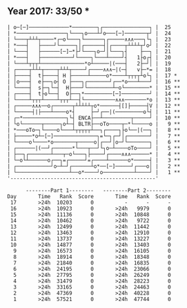 Year 2017: 33/50 *
------------------------------------------------------------
    | o─[─]─────────────*────────┐┌───────────────┐ |  25 
    | *────────────────┐└───┐o───┴┘o───[─]───────┬┘ |  24 
    | └───┬┴┴┴┬────*┌─o└───┐└──────┐┌─────∧∧∧───┐└┐ |  23 
    | *───┤   ├────┘└─────┐│┌──────┤│┌────┬┴┴┴┴┬┘o┘ |  22 
    | └───┤   ├──────[─]─*├┘└───┐o─┘│└───┐┤    ├──┐ |  21 
    | *───┤   ├──────────┘└────┐└───┴────┘┤   1├o┌┤ |  20 
    | └───┴┬┬┬┴──────────────*o┴─────|(───┤   2├─┘│ |  19 
    | ┌────┬┴┴┴┬────┬┴┴┴┬────┘┌────∧∧∧─|(─┤   v├─*= |  18 
    | ├────┤  t├────┤ H ├─────┴─────o*────┴┬┬┬┬┴o└┐ |  17 *
    | │o───┤  e├──┐o┤ O ├───┐┌───────┘┌──*o───┴───┘ |  16 **
    | └────┤  s├─┐└─┤  H├───┘└────────┴─o└────────* |  15 **
    | ┌────┤  t├o└──┤  O├──┐*─────────[─]─────────┘ |  14 **
    | └────┴┬┬┬┴────┴┬┬┬┴──┤└──────────∧∧∧───────*o |  13 **
    | ┌─────∧∧∧──o┌──────┬┴┴┴┴┴┬o*──────┤[]├─────┤V |  12 **
    | └─────┤|├───┴────o*┤     ├─┘┌──|(─────────o└┤ |  11 **
    | ┌─*──────────────┐└┤ ENCA├──┴─────────┬─────┘ |  10 **
    | └o└──────┬─────┐o┴─┤ BLTR├──oTo────┬─*└─────o |   9 **
    | *───oTo─┐└────o└───┴┬┬┬┬┬┴──┐┌────┐├o└──|(──┐ |   8 **
    | ├─────*o┴─[─]──────────────┐=└─┐┌─┘│┌───────┘ |   7 **
    | └────o└────*o───────┬─────o│┌──┘│o─┘└───────┐ |   6 **
    | ┌──────|(──┘┌──────*└───┬──┘└┐o─┴────oTo────┘ |   5 **
    | ├──┐┌───────┴───┬─o└───┐├────┘┌────∧∧∧──────* |   4 **
    | └─o└┴──────o┌──┐=┌─────┘=┌────┴──────o*─────┤ |   3 **
    | ┌───────────┘o─┴─┘┌──────┴o*──[─]─────┘┌───o│ |   2 **
    | └─────────────────┴──o*────┘o──────────┴────┘ |   1 **
    '-----------------------------------------------'       

          --------Part 1--------   --------Part 2--------
    Day       Time   Rank  Score       Time   Rank  Score
     17       >24h  10203      0          -      -      -
     16       >24h  10923      0       >24h   9979      0
     15       >24h  11136      0       >24h  10848      0
     14       >24h  10462      0       >24h   9722      0
     13       >24h  12499      0       >24h  11442      0
     12       >24h  13463      0       >24h  12910      0
     11       >24h  13737      0       >24h  13227      0
     10       >24h  14877      0       >24h  13403      0
      9       >24h  16573      0       >24h  16105      0
      8       >24h  18914      0       >24h  18348      0
      7       >24h  21840      0       >24h  16835      0
      6       >24h  24195      0       >24h  23066      0
      5       >24h  27795      0       >24h  26249      0
      4       >24h  31479      0       >24h  28223      0
      3       >24h  33165      0       >24h  24463      0
      2       >24h  47369      0       >24h  40228      0
      1       >24h  57521      0       >24h  47744      0
